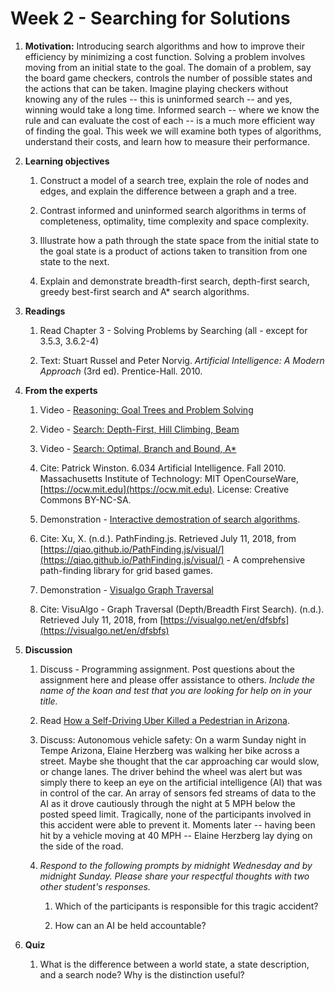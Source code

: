 # Week 2 - Searching for Solutions

1. **Motivation:** Introducing search algorithms and how to improve their efficiency by minimizing a cost function.  Solving a problem involves moving from an initial state to the goal.  The domain of a problem, say the board game checkers, controls the number of possible states and the actions that can be taken.  Imagine playing checkers without knowing any of the rules -- this is uninformed search -- and yes, winning would take a long time.  Informed search -- where we know the rule and can evaluate the cost of each -- is a much more efficient way of finding the goal.  This week we will examine both types of algorithms, understand their costs, and learn how to measure their performance.

1. **Learning objectives**

    1. Construct a model of a search tree, explain the role of nodes and edges, and explain the difference between a graph and a tree.

    1. Contrast informed and uninformed search algorithms in terms of completeness, optimality, time complexity and space complexity.

    1. Illustrate how a path through the state space from the initial state to the goal state is a product of actions taken to transition from one state to the next.

    1. Explain and demonstrate breadth-first search, depth-first search, greedy best-first search and A* search algorithms.

1. **Readings**

    1. Read Chapter 3 - Solving Problems by Searching (all - except for 3.5.3, 3.6.2-4)

    1. Text: Stuart Russel and Peter Norvig. _Artificial Intelligence: A Modern Approach_ (3rd ed). Prentice-Hall. 2010.

1. **From the experts**

    1. Video - [Reasoning: Goal Trees and Problem Solving](https://youtu.be/PNKj529yY5c)

    1. Video - [Search: Depth-First, Hill Climbing, Beam](https://youtu.be/j1H3jAAGlEA)

    1. Video - [Search: Optimal, Branch and Bound, A*](https://youtu.be/gGQ-vAmdAOI)

    1. Cite: Patrick Winston. 6.034 Artificial Intelligence. Fall 2010. Massachusetts Institute of Technology: MIT OpenCourseWare, [https://ocw.mit.edu](https://ocw.mit.edu). License: Creative Commons BY-NC-SA.

    1. Demonstration - [Interactive demostration of search algorithms](https://qiao.github.io/PathFinding.js/visual/).

    1. Cite: Xu, X. (n.d.). PathFinding.js. Retrieved July 11, 2018, from [https://qiao.github.io/PathFinding.js/visual/](https://qiao.github.io/PathFinding.js/visual/) - A comprehensive path-finding library for grid based games.

    1. Demonstration - [Visualgo Graph Traversal](https://visualgo.net/en/dfsbfs)

    1. Cite: VisuAlgo - Graph Traversal (Depth/Breadth First Search). (n.d.). Retrieved July 11, 2018, from [https://visualgo.net/en/dfsbfs](https://visualgo.net/en/dfsbfs)

2. **Discussion**

    1. Discuss - Programming assignment. Post questions about the assignment here and please offer assistance to others.  _Include the name of the koan and test that you are looking for help on  in your title._

    2. Read [How a Self-Driving Uber Killed a Pedestrian in Arizona](https://www.nytimes.com/interactive/2018/03/20/us/self-driving-uber-pedestrian-killed.html).

    3. Discuss: Autonomous vehicle safety: On a warm Sunday night in Tempe Arizona, Elaine Herzberg was walking her bike across a street. Maybe she thought that the car approaching car would slow, or change lanes. The driver behind the wheel was alert but was simply there to keep an eye on the artificial intelligence (AI) that was in control of the car. An array of sensors fed streams of data to the AI as it drove cautiously through the night at 5 MPH below the posted speed limit. Tragically, none of the participants involved in this accident were able to prevent it.  Moments later -- having been hit by a vehicle moving at 40 MPH -- Elaine Herzberg lay dying on the side of the road.

    4. _Respond to the following prompts by midnight Wednesday and by midnight Sunday.  Please share your respectful thoughts with two other student's responses._

        1. Which of the participants is responsible for this tragic accident?

        2. How can an AI be held accountable?

3. **Quiz**

    1. What is the difference between a world state, a state description, and a search node?  Why is the distinction useful?